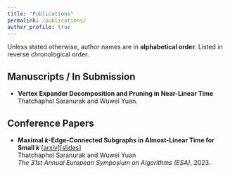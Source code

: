 ```yaml
---
title: "Publications"
permalink: /publications/
author_profile: true
---
```


Unless stated otherwise, author names are in **alphabetical order**. Listed in reverse chronological order.

## Manuscripts / In Submission

- **Vertex Expander Decomposition and Pruning in Near-Linear Time**<br>
  Thatchaphol Saranurak and Wuwei Yuan.

## Conference Papers
- **Maximal $k$-Edge-Connected Subgraphs in Almost-Linear Time for Small $k$** \[[arxiv](https://arxiv.org/abs/2307.00147)\]\[[slides](/files/Maximal_k_Edge_Connected_Subgraphs_Presentation.pdf)\]<br>
  Thatchaphol Saranurak and Wuwei Yuan<br>
  *The 31st Annual European Symposium on Algorithms (ESA)*, 2023.
